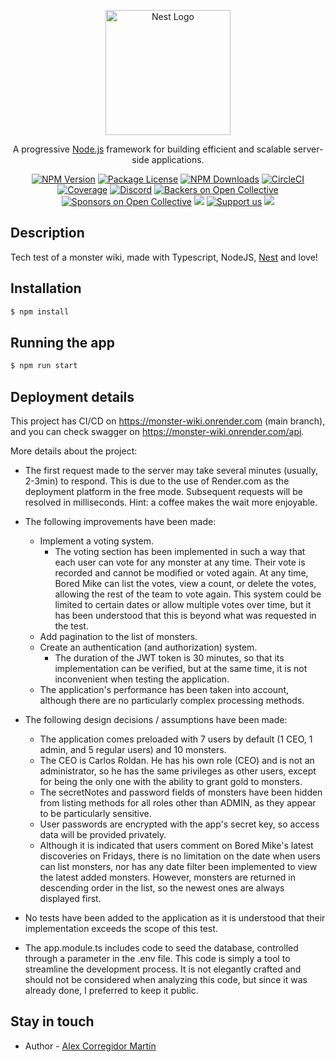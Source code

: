 <p align="center">
  <a href="http://nestjs.com/" target="blank"><img src="https://nestjs.com/img/logo-small.svg" width="200" alt="Nest Logo" /></a>
</p>

[circleci-image]: https://img.shields.io/circleci/build/github/nestjs/nest/master?token=abc123def456
[circleci-url]: https://circleci.com/gh/nestjs/nest

  <p align="center">A progressive <a href="http://nodejs.org" target="_blank">Node.js</a> framework for building efficient and scalable server-side applications.</p>
    <p align="center">
<a href="https://www.npmjs.com/~nestjscore" target="_blank"><img src="https://img.shields.io/npm/v/@nestjs/core.svg" alt="NPM Version" /></a>
<a href="https://www.npmjs.com/~nestjscore" target="_blank"><img src="https://img.shields.io/npm/l/@nestjs/core.svg" alt="Package License" /></a>
<a href="https://www.npmjs.com/~nestjscore" target="_blank"><img src="https://img.shields.io/npm/dm/@nestjs/common.svg" alt="NPM Downloads" /></a>
<a href="https://circleci.com/gh/nestjs/nest" target="_blank"><img src="https://img.shields.io/circleci/build/github/nestjs/nest/master" alt="CircleCI" /></a>
<a href="https://coveralls.io/github/nestjs/nest?branch=master" target="_blank"><img src="https://coveralls.io/repos/github/nestjs/nest/badge.svg?branch=master#9" alt="Coverage" /></a>
<a href="https://discord.gg/G7Qnnhy" target="_blank"><img src="https://img.shields.io/badge/discord-online-brightgreen.svg" alt="Discord"/></a>
<a href="https://opencollective.com/nest#backer" target="_blank"><img src="https://opencollective.com/nest/backers/badge.svg" alt="Backers on Open Collective" /></a>
<a href="https://opencollective.com/nest#sponsor" target="_blank"><img src="https://opencollective.com/nest/sponsors/badge.svg" alt="Sponsors on Open Collective" /></a>
  <a href="https://paypal.me/kamilmysliwiec" target="_blank"><img src="https://img.shields.io/badge/Donate-PayPal-ff3f59.svg"/></a>
    <a href="https://opencollective.com/nest#sponsor"  target="_blank"><img src="https://img.shields.io/badge/Support%20us-Open%20Collective-41B883.svg" alt="Support us"></a>
  <a href="https://twitter.com/nestframework" target="_blank"><img src="https://img.shields.io/twitter/follow/nestframework.svg?style=social&label=Follow"></a>
</p>
  <!--[![Backers on Open Collective](https://opencollective.com/nest/backers/badge.svg)](https://opencollective.com/nest#backer)
  [![Sponsors on Open Collective](https://opencollective.com/nest/sponsors/badge.svg)](https://opencollective.com/nest#sponsor)-->

## Description

Tech test of a monster wiki, made with Typescript, NodeJS, [Nest](https://github.com/nestjs/nest) and love!

## Installation

```bash
$ npm install
```

## Running the app

```bash
$ npm run start
```

## Deployment details
This project has CI/CD on https://monster-wiki.onrender.com (main branch), and you can check swagger on https://monster-wiki.onrender.com/api.

More details about the project:
- The first request made to the server may take several minutes (usually, 2-3min) to respond. This is due to the use of Render.com as the deployment platform in the free mode. Subsequent requests will be resolved in milliseconds. Hint: a coffee makes the wait more enjoyable.
- The following improvements have been made:
  - Implement a voting system.
    - The voting section has been implemented in such a way that each user can vote for any monster at any time. Their vote is recorded and cannot be modified or voted again. At any time, Bored Mike can list the votes, view a count, or delete the votes, allowing the rest of the team to vote again. This system could be limited to certain dates or allow multiple votes over time, but it has been understood that this is beyond what was requested in the test.
  - Add pagination to the list of monsters.
  - Create an authentication (and authorization) system.
    - The duration of the JWT token is 30 minutes, so that its implementation can be verified, but at the same time, it is not inconvenient when testing the application.
  - The application's performance has been taken into account, although there are no particularly complex processing methods.

- The following design decisions / assumptions have been made:
  - The application comes preloaded with 7 users by default (1 CEO, 1 admin, and 5 regular users) and 10 monsters.
  - The CEO is Carlos Roldan. He has his own role (CEO) and is not an administrator, so he has the same privileges as other users, except for being the only one with the ability to grant gold to monsters. 
  - The secretNotes and password fields of monsters have been hidden from listing methods for all roles other than ADMIN, as they appear to be particularly sensitive. 
  - User passwords are encrypted with the app's secret key, so access data will be provided privately. 
  - Although it is indicated that users comment on Bored Mike's latest discoveries on Fridays, there is no limitation on the date when users can list monsters, nor has any date filter been implemented to view the latest added monsters. However, monsters are returned in descending order in the list, so the newest ones are always displayed first.
- No tests have been added to the application as it is understood that their implementation exceeds the scope of this test.
- The app.module.ts includes code to seed the database, controlled through a parameter in the .env file. This code is simply a tool to streamline the development process. It is not elegantly crafted and should not be considered when analyzing this code, but since it was already done, I preferred to keep it public.


## Stay in touch

- Author - [Alex Corregidor Martín](https://www.linkedin.com/in/alejandro-corregidor-martin-a17b61142/)

